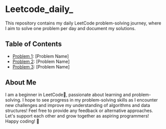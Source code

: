 # Leetcode_daily_
This repository contains my daily LeetCode problem-solving journey, where I aim to solve one problem per day and document my solutions.

## Table of Contents
- [Problem 1](./problem-1): [Problem Name]
- [Problem 2](./problem-2): [Problem Name]
- [Problem 3](./problem-3): [Problem Name]

## About Me
I am a beginner in LeetCode🔰, passionate about learning and problem-solving. I hope to see progress in my problem-solving skills as I encounter new challenges and improve my understanding of algorithms and data structures! 
Feel free to provide any feedback or alternative approaches. Let's support each other and grow together as aspiring programmers!
Happy coding! 🚀
